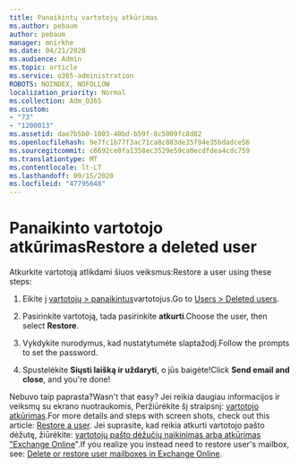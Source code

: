 ```yaml
---
title: Panaikintų vartotojų atkūrimas
ms.author: pebaum
author: pebaum
manager: mnirkhe
ms.date: 04/21/2020
ms.audience: Admin
ms.topic: article
ms.service: o365-administration
ROBOTS: NOINDEX, NOFOLLOW
localization_priority: Normal
ms.collection: Adm_O365
ms.custom:
- "73"
- "1200013"
ms.assetid: dae7b5b0-1003-40bd-b59f-8c5009fc8d82
ms.openlocfilehash: 9e7fc1b77f3ac71ca8c883de35f94e35bdadce56
ms.sourcegitcommit: c6692ce0fa1358ec3529e59ca0ecdfdea4cdc759
ms.translationtype: MT
ms.contentlocale: lt-LT
ms.lasthandoff: 09/15/2020
ms.locfileid: "47795648"
---
```

# <a name="restore-a-deleted-user"></a><span data-ttu-id="e65f8-102">Panaikinto vartotojo atkūrimas</span><span class="sxs-lookup"><span data-stu-id="e65f8-102">Restore a deleted user</span></span>

<span data-ttu-id="e65f8-103">Atkurkite vartotoją atlikdami šiuos veiksmus:</span><span class="sxs-lookup"><span data-stu-id="e65f8-103">Restore a user using these steps:</span></span>
  
1. <span data-ttu-id="e65f8-104">Eikite į [vartotojų \> panaikintus](https://admin.microsoft.com/adminportal/home#/deletedusers)vartotojus.</span><span class="sxs-lookup"><span data-stu-id="e65f8-104">Go to [Users \> Deleted users](https://admin.microsoft.com/adminportal/home#/deletedusers).</span></span>

2. <span data-ttu-id="e65f8-105">Pasirinkite vartotoją, tada pasirinkite **atkurti**.</span><span class="sxs-lookup"><span data-stu-id="e65f8-105">Choose the user, then select **Restore**.</span></span>

3. <span data-ttu-id="e65f8-106">Vykdykite nurodymus, kad nustatytumėte slaptažodį.</span><span class="sxs-lookup"><span data-stu-id="e65f8-106">Follow the prompts to set the password.</span></span>

4. <span data-ttu-id="e65f8-107">Spustelėkite **Siųsti laišką ir uždaryti**, o jūs baigėte!</span><span class="sxs-lookup"><span data-stu-id="e65f8-107">Click **Send email and close**, and you're done!</span></span>

<span data-ttu-id="e65f8-108">Nebuvo taip paprasta?</span><span class="sxs-lookup"><span data-stu-id="e65f8-108">Wasn't that easy?</span></span> <span data-ttu-id="e65f8-109">Jei reikia daugiau informacijos ir veiksmų su ekrano nuotraukomis, Peržiūrėkite šį straipsnį: [vartotojo atkūrimas](https://docs.microsoft.com/microsoft-365/admin/add-users/restore-user).</span><span class="sxs-lookup"><span data-stu-id="e65f8-109">For more details and steps with screen shots, check out this article: [Restore a user](https://docs.microsoft.com/microsoft-365/admin/add-users/restore-user).</span></span> <span data-ttu-id="e65f8-110">Jei suprasite, kad reikia atkurti vartotojo pašto dėžutę, žiūrėkite: [vartotojų pašto dėžučių naikinimas arba atkūrimas "Exchange Online](https://docs.microsoft.com/exchange/recipients-in-exchange-online/delete-or-restore-mailboxes)".</span><span class="sxs-lookup"><span data-stu-id="e65f8-110">If you realize you instead need to restore user's mailbox, see: [Delete or restore user mailboxes in Exchange Online](https://docs.microsoft.com/exchange/recipients-in-exchange-online/delete-or-restore-mailboxes).</span></span>